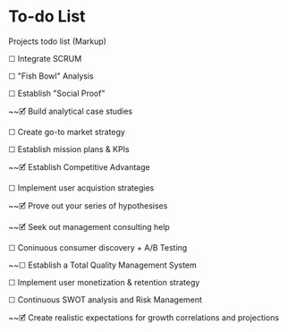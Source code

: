 # To-do List
Projects todo list (Markup)

☐ Integrate SCRUM

☐ "Fish Bowl" Analysis

☐ Establish "Social Proof"

~~🗹 Build analytical case studies

☐ Create go-to market strategy

☐ Establish mission plans & KPIs

~~🗹 Establish Competitive Advantage

☐ Implement user acquistion strategies

~~🗹 Prove out your series of hypothesises

~~🗹 Seek out management consulting help

☐ Coninuous consumer discovery + A/B Testing

~~☐ Establish a Total Quality Management System

☐ Implement user monetization & retention strategy

☐ Continuous SWOT analysis and Risk Management

~~🗹 Create realistic expectations for growth correlations and projections
